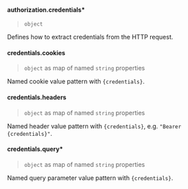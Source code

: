 #### authorization.credentials\*

> `object`

Defines how to extract credentials from the HTTP request.

#### credentials.cookies

> `object` as map of named `string` properties

Named cookie value pattern with `{credentials}`.

#### credentials.headers

> `object` as map of named `string` properties

Named header value pattern with `{credentials}`, e.g. `"Bearer` `{credentials}"`.

#### credentials.query\*

> `object` as map of named `string` properties

Named query parameter value pattern with `{credentials}`.

